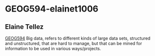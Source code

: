 # GEOG594-elainet1006
## Elaine Tellez
[GEOG594](https://sdsu.instructure.com/courses/113151 "GEOG594 in CANVAS")
Big data, refers to different kinds of large data sets, structured and unstructured, that are hard to manage, but that can be mined for information to be used in various ways/projects.
